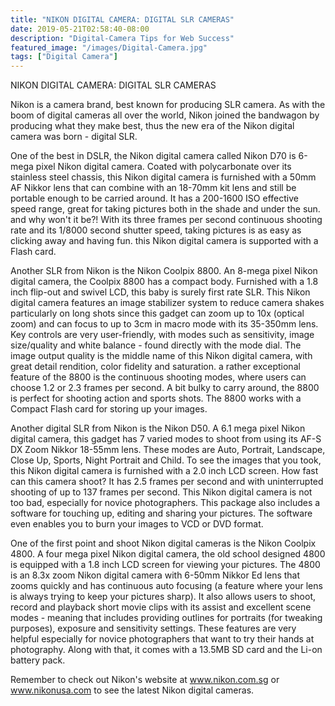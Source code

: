 ```yaml
---
title: "NIKON DIGITAL CAMERA: DIGITAL SLR CAMERAS"
date: 2019-05-21T02:58:40-08:00
description: "Digital-Camera Tips for Web Success"
featured_image: "/images/Digital-Camera.jpg"
tags: ["Digital Camera"]
---
```


NIKON DIGITAL CAMERA: DIGITAL SLR CAMERAS

Nikon is a camera brand, best known for producing SLR camera. As with the boom of digital cameras all over the world, Nikon joined the bandwagon by producing what they make best, thus the new era of the Nikon digital camera was born - digital SLR.

One of the best in DSLR, the Nikon digital camera called Nikon D70 is 6-mega pixel Nikon digital camera. Coated with polycarbonate over its stainless steel chassis, this Nikon digital camera is furnished with a 50mm AF Nikkor lens that can combine with an 18-70mm kit lens and still be portable enough to be carried around. It has a 200-1600 ISO effective speed range, great for taking pictures both in the shade and under the sun. and why won't it be?! With its three frames per second continuous shooting rate and its 1/8000 second shutter speed, taking pictures is as easy as clicking away and having fun. this Nikon digital camera is supported with a Flash card.

Another SLR from Nikon is the Nikon Coolpix 8800. An 8-mega pixel Nikon digital camera, the Coolpix 8800 has a compact body. Furnished with a 1.8 inch flip-out and swivel LCD, this baby is surely first rate SLR. This Nikon digital camera features an image stabilizer system to reduce camera shakes particularly on long shots since this gadget can zoom up to 10x (optical zoom) and can focus to up to 3cm in macro mode with its 35-350mm lens. Key controls are very user-friendly, with modes such as sensitivity, image size/quality and white balance - found directly with the mode dial. The image output quality is the middle name of this Nikon digital camera, with great detail rendition, color fidelity and saturation. a rather exceptional feature of the 8800 is the continuous shooting modes, where users can choose 1.2 or 2.3 frames per second. A bit bulky to carry around, the 8800 is perfect for shooting action and sports shots. The 8800 works with a Compact Flash card for storing up your images. 

Another digital SLR from Nikon is the Nikon D50. A 6.1 mega pixel Nikon digital camera, this gadget has 7 varied modes to shoot from using its AF-S DX Zoom Nikkor 18-55mm lens. These modes are Auto, Portrait, Landscape, Close Up, Sports, Night Portrait and Child. To see the images that you took, this Nikon digital camera is furnished with a 2.0 inch LCD screen. How fast can this camera shoot? It has 2.5 frames per second and with uninterrupted shooting of up to 137 frames per second. This Nikon digital camera is not too bad, especially for novice photographers. This package also includes a software for touching up, editing and sharing your pictures. The software even enables you to burn your images to VCD or DVD format. 

One of the first point and shoot Nikon digital cameras is the Nikon Coolpix 4800. A four mega pixel Nikon digital camera, the old school designed 4800 is equipped with a 1.8 inch LCD screen for viewing your pictures. The 4800 is an 8.3x zoom Nikon digital camera with 6-50mm Nikkor Ed lens that zooms quickly and has continuous auto focusing (a feature where your lens is always trying to keep your pictures sharp). It also allows users to shoot, record and playback short movie clips with its assist and excellent scene modes - meaning that includes providing outlines for portraits (for tweaking purposes), exposure and sensitivity settings. These features are very helpful especially for novice photographers that want to try their hands at photography. Along with that, it comes with a 13.5MB SD card and the Li-on battery pack. 
	
Remember to check out Nikon's website at www.nikon.com.sg or www.nikonusa.com to see the latest Nikon digital cameras.

